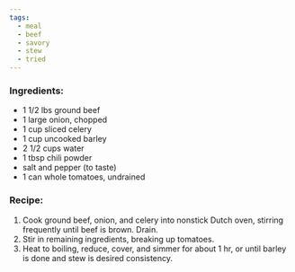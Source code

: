 ```yaml
---
tags:
  - meal
  - beef
  - savory
  - stew
  - tried
---
```

### Ingredients:
- 1 1/2 lbs ground beef
- 1 large onion, chopped
- 1 cup sliced celery
- 1 cup uncooked barley
- 2 1/2 cups water
- 1 tbsp chili powder
- salt and pepper (to taste)
- 1 can whole tomatoes, undrained

### Recipe:
1. Cook ground beef, onion, and celery into nonstick Dutch oven, stirring frequently until beef is brown. Drain.
2. Stir in remaining ingredients, breaking up tomatoes.
3. Heat to boiling, reduce, cover, and simmer for about 1 hr, or until barley is done and stew is desired consistency. 